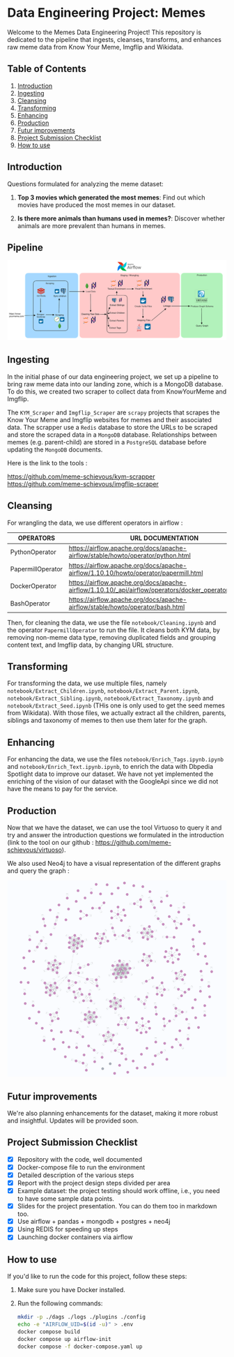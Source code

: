 # Data Engineering Project: Memes

Welcome to the Memes Data Engineering Project! This repository is dedicated to the pipeline that ingests, cleanses, transforms, and enhances raw meme data from Know Your Meme, Imgflip and Wikidata.

## Table of Contents

1. [Introduction](#introduction)
2. [Ingesting](#ingesting)
3. [Cleansing](#cleansing)
4. [Transforming](#transforming)
5. [Enhancing](#enhancing)
6. [Production](#production)
7. [Futur improvements](#futur-improvements)
8. [Project Submission Checklist](#project-submission-checklist)
9. [How to use](#how-to-use)

## Introduction

Questions formulated for analyzing the meme dataset:

1. **Top 3 movies which generated the most memes**: Find out which movies have produced the most memes in our dataset.

2. **Is there more animals than humans used in memes?**: Discover whether animals are more prevalent than humans in memes.

## Pipeline

![Pipeline overview](Pipeline.png)

## Ingesting

In the initial phase of our data engineering project, we set up a pipeline to bring raw meme data into our landing zone, which is a MongoDB database. To do this, we created two scraper to collect data from KnowYourMeme and Imgflip.

The `KYM_Scraper` and `Imgflip_Scraper` are `scrapy` projects that scrapes the Know Your Meme and Imgflip websites for memes and their associated data.
The scrapper use a `Redis` database to store the URLs to be scraped and store the scraped data in a `MongoDB` database.
Relationships between memes (e.g. parent-child) are stored in a `PostgreSQL` database before updating the `MongoDB` documents.

Here is the link to the tools : 

https://github.com/meme-schievous/kym-scrapper
https://github.com/meme-schievous/imgflip-scraper

## Cleansing

For wrangling the data, we use different operators in airflow :

| OPERATORS         | URL DOCUMENTATION                                                                                        |
| ----------------- | -------------------------------------------------------------------------------------------------------- |
| PythonOperator    | https://airflow.apache.org/docs/apache-airflow/stable/howto/operator/python.html                         |
| PapermillOperator | https://airflow.apache.org/docs/apache-airflow/1.10.10/howto/operator/papermill.html                     |
| DockerOperator    | https://airflow.apache.org/docs/apache-airflow/1.10.10/_api/airflow/operators/docker_operator/index.html |
| BashOperator      | https://airflow.apache.org/docs/apache-airflow/stable/howto/operator/bash.html                           |

Then, for cleaning the data, we use the file `notebook/Cleaning.ipynb` and the operator `PapermillOperator` to run the file.
It  cleans both KYM data, by removing non-meme data type, removing duplicated fields and grouping content text, and Imgflip data, by changing URL structure.

## Transforming

For transforming the data, we use multiple files, namely `notebook/Extract_Children.ipynb`, `notebook/Extract_Parent.ipynb`, `notebook/Extract_Sibling.ipynb`, `notebook/Extract_Taxonomy.ipynb` and `notebook/Extract_Seed.ipynb` (THis one is only used to get the seed memes from Wikidata). With those files, we actually extract all the children, parents, siblings and taxonomy of memes to then use them later for the graph.

## Enhancing

For enhancing the data, we use the files `notebook/Enrich_Tags.ipynb.ipynb` and `notebook/Enrich_Text.ipynb.ipynb`, to enrich the data with Dbpedia Spotlight data to improve our dataset.
We have not yet implemented the enriching of the vision of our dataset with the GoogleApi since we did not have the means to pay for the service.

## Production

Now that we have the dataset, we can use the tool Virtuoso to query it and try and answer the introduction questions we formulated in the introduction (link to the tool on our github : https://github.com/meme-schievous/virtuoso).

We also used Neo4j to have a visual representation of the different graphs and query the graph :

![Graph overview](KymGraph.png)

## Futur improvements

We're also planning enhancements for the dataset, making it more robust and insightful. Updates will be provided soon.

## Project Submission Checklist

- [x] Repository with the code, well documented
- [x] Docker-compose file to run the environment
- [x] Detailed description of the various steps
- [x] Report with the project design steps divided per area
- [x] Example dataset: the project testing should work offline, i.e., you need to have some sample data points.
- [x] Slides for the project presentation. You can do them too in markdown too.
- [x] Use airflow + pandas + mongodb + postgres + neo4j
- [x] Using REDIS for speeding up steps
- [x] Launching docker containers via airflow

## How to use

If you'd like to run the code for this project, follow these steps:

1. Make sure you have Docker installed.

2. Run the following commands:

   ```bash
   mkdir -p ./dags ./logs ./plugins ./config
   echo -e "AIRFLOW_UID=$(id -u)" > .env
   docker compose build
   docker compose up airflow-init
   docker compose -f docker-compose.yaml up
   ```

